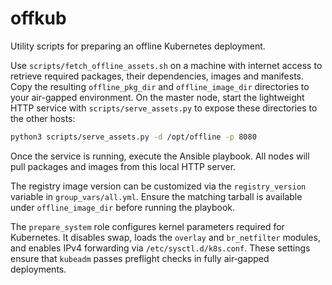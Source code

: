 # offkub

Utility scripts for preparing an offline Kubernetes deployment.

Use `scripts/fetch_offline_assets.sh` on a machine with internet access to
retrieve required packages, their dependencies, images and manifests. Copy the resulting
`offline_pkg_dir` and `offline_image_dir` directories to your air-gapped
environment. On the master node, start the lightweight HTTP service
with `scripts/serve_assets.py` to expose these directories to the other
hosts:

```bash
python3 scripts/serve_assets.py -d /opt/offline -p 8080
```

Once the service is running, execute the Ansible playbook. All nodes
will pull packages and images from this local HTTP server.

The registry image version can be customized via the `registry_version`
variable in `group_vars/all.yml`. Ensure the matching tarball is available
under `offline_image_dir` before running the playbook.

The `prepare_system` role configures kernel parameters required for Kubernetes.
It disables swap, loads the `overlay` and `br_netfilter` modules, and enables
IPv4 forwarding via `/etc/sysctl.d/k8s.conf`. These settings ensure that
`kubeadm` passes preflight checks in fully air‑gapped deployments.
